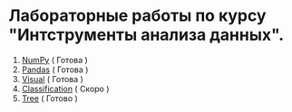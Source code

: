 # Лабораторные работы по курсу "Интструменты анализа данных".
1. [NumPy](https://github.com/yaroslavtsepkov/datanalysistools/tree/main/numpy) ( Готова ) 
2. [Pandas](https://github.com/yaroslavtsepkov/datanalysistools/tree/main/pandas) ( Готова )
3. [Visual](https://github.com/yaroslavtsepkov/datanalysistools/tree/main/visual) ( Готова ) 
4. [Classification](https://github.com/yaroslavtsepkov/datanalysistools/tree/main/class) ( Скоро ) 
5. [Tree](https://github.com/yaroslavtsepkov/datanalysistools/tree/main/class) ( Готово )
